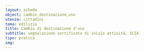 ```yaml
---
layout: scheda
object: cambio_destinazione_uso
utenza: cittadini
tema: edilizia
title: Cambio di destinazione d'uso
subtitle: segnalazione certificata di inizio attività, SCIA
tipo: pratica
img:
---
```

